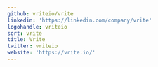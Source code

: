 ```yaml
---
github: vriteio/vrite
linkedin: 'https://linkedin.com/company/vrite'
logohandle: vriteio
sort: vrite
title: Vrite
twitter: vriteio
website: 'https://vrite.io/'
---
```

